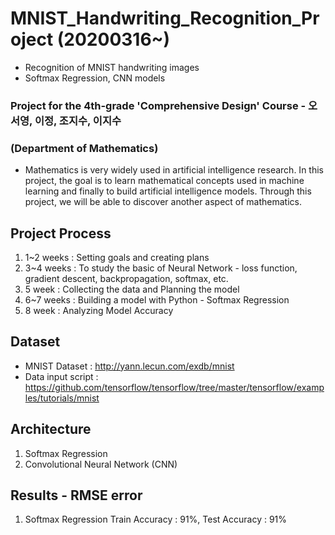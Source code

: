 # MNIST_Handwriting_Recognition_Project (20200316~)
- Recognition of MNIST handwriting images
- Softmax Regression, CNN models

### Project for the 4th-grade 'Comprehensive Design' Course - 오서영, 이정, 조지수, 이지수 
### (Department of Mathematics)
- Mathematics is very widely used in artificial intelligence research.
In this project, the goal is to learn mathematical concepts used in machine learning
and finally to build artificial intelligence models. 
Through this project, we will be able to discover another aspect of mathematics.


## Project Process
1. 1~2 weeks : Setting goals and creating plans
2. 3~4 weeks : To study the basic of Neural Network - loss function, gradient descent, backpropagation, softmax, etc.
3. 5 week : Collecting the data and Planning the model
4. 6~7 weeks : Building a model with Python - Softmax Regression
5. 8 week : Analyzing Model Accuracy

## Dataset
- MNIST Dataset : http://yann.lecun.com/exdb/mnist
- Data input script : https://github.com/tensorflow/tensorflow/tree/master/tensorflow/examples/tutorials/mnist

## Architecture
1. Softmax Regression
2. Convolutional Neural Network (CNN)

## Results - RMSE error
1. Softmax Regression
    Train Accuracy : 91%, Test Accuracy : 91%
